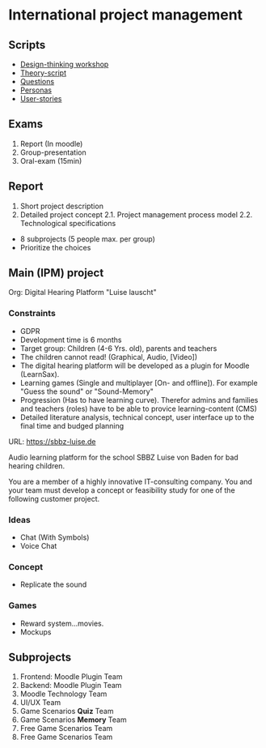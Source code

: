 # International project management

## Scripts

- [Design-thinking workshop](./design-thinking-workshop.md)
- [Theory-script](./theory-script.md)
- [Questions](./questions.md)
- [Personas](./personas.md)
- [User-stories](./user-stories.md)

## Exams

1. Report (In moodle)
2. Group-presentation
3. Oral-exam (15min)

## Report

1. Short project description
2. Detailed project concept
    2.1. Project management process model
    2.2. Technological specifications

- 8 subprojects (5 people max. per group)
- Prioritize the choices

## Main (IPM) project

Org: Digital Hearing Platform "Luise lauscht"

### Constraints

- GDPR
- Development time is 6 months
- Target group: Children (4-6 Yrs. old), parents and teachers
- The children cannot read! (Graphical, Audio, [Video])
- The digital hearing platform will be developed as a plugin for Moodle (LearnSax).
- Learning games (Single and multiplayer [On- and offline]). For example "Guess the sound" or "Sound-Memory"
- Progression (Has to have learning curve). Therefor admins and families and teachers (roles) have to be able to provice learning-content (CMS)
- Detailed literature analysis, technical concept, user interface up to the final time and budged planning

URL: <https://sbbz-luise.de>

Audio learning platform for the school SBBZ Luise von Baden for bad hearing children.

You are a member of a highly innovative IT-consulting company. You and your team must develop a concept or feasibility study for one of the following customer project.

### Ideas

- Chat (With Symbols)
- Voice Chat

### Concept

- Replicate the sound

### Games

- Reward system...movies.
- Mockups

## Subprojects

1. Frontend: Moodle Plugin Team
2. Backend: Moodle Plugin Team
3. Moodle Technology Team
4. UI/UX Team
5. Game Scenarios **Quiz** Team
6. Game Scenarios **Memory** Team
7. Free Game Scenarios Team
8. Free Game Scenarios Team
